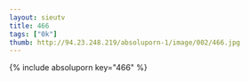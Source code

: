 ```yaml
--- 
layout: sieutv
title: 466
tags: ["0k"]
thumb: http://94.23.248.219/absoluporn-1/image/002/466.jpg
---
```

{% include absoluporn key="466" %} 
